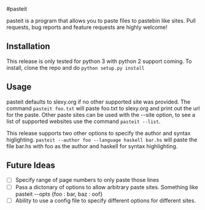 #pasteit

pasteit is a program that allows you to paste files to pastebin like sites. Pull requests, bug reports and feature requests are highly welcome!

## Installation
This release is only tested for python 3 with python 2 support coming. To install, clone the repo and do
```python setup.py install```

## Usage

pasteit defaults to slexy.org if no other supported site was provided. The command `pasteit foo.txt` will paste foo.txt to slexy.org and print out the url for the paste. Other paste sites can be used with the --site option, to see a list of supported websites use the command `pasteit --list`. 

This release supports two other options to specify the author and syntax higlighting. `pasteit --author foo --language haskell bar.hs` will paste the file bar.hs with foo as the author and haskell for syntax highlighting.

## Future Ideas
- [ ] Specify range of page numbers to only paste those lines
- [ ] Pass a dictonary of options to allow arbitrary paste sites. Something like pasteit --opts {foo : bar, baz : oof}
- [ ] Ability to use a config file to specify different options for different sites.
